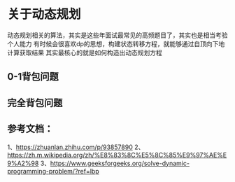 # 关于动态规划
动态规划相关的算法，其实是这些年面试最常见的高频题目了，其实也是相当考验个人能力
有时候会很喜欢dp的思想，构建状态转移方程，就能够通过自顶向下地计算获取结果
其实最核心的就是如何构造出动态规划方程

## 0-1背包问题

## 完全背包问题

## 参考文档：
1、<https://zhuanlan.zhihu.com/p/93857890>
2、<https://zh.m.wikipedia.org/zh/%E8%83%8C%E5%8C%85%E9%97%AE%E9%A2%98>
3、<https://www.geeksforgeeks.org/solve-dynamic-programming-problem/?ref=lbp>
